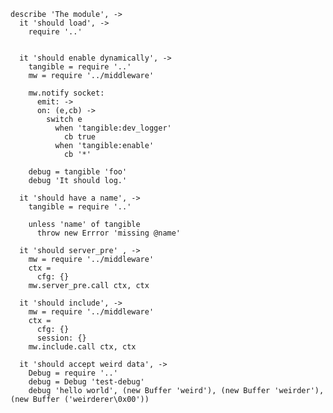     describe 'The module', ->
      it 'should load', ->
        require '..'


      it 'should enable dynamically', ->
        tangible = require '..'
        mw = require '../middleware'

        mw.notify socket:
          emit: ->
          on: (e,cb) ->
            switch e
              when 'tangible:dev_logger'
                cb true
              when 'tangible:enable'
                cb '*'

        debug = tangible 'foo'
        debug 'It should log.'

      it 'should have a name', ->
        tangible = require '..'

        unless 'name' of tangible
          throw new Errror 'missing @name'

      it 'should server_pre' , ->
        mw = require '../middleware'
        ctx =
          cfg: {}
        mw.server_pre.call ctx, ctx

      it 'should include', ->
        mw = require '../middleware'
        ctx =
          cfg: {}
          session: {}
        mw.include.call ctx, ctx

      it 'should accept weird data', ->
        Debug = require '..'
        debug = Debug 'test-debug'
        debug 'hello world', (new Buffer 'weird'), (new Buffer 'weirder'), (new Buffer ('weirderer\0x00'))
